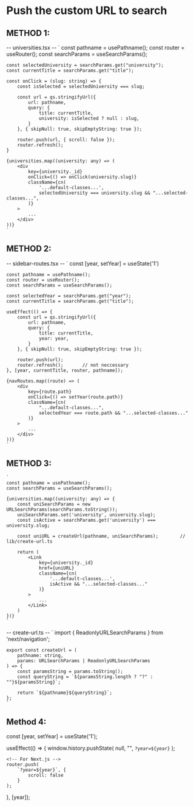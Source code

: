 # Push the custom URL to search

## METHOD 1:

-- universities.tsx --
    `
    const pathname = usePathname();
    const router = useRouter();
    const searchParams = useSearchParams();

    const selectedUniversity = searchParams.get("university");
    const currentTitle = searchParams.get("title");

    const onClick = (slug: string) => {
        const isSelected = selectedUniversity === slug;

        const url = qs.stringifyUrl({
            url: pathname,
            query: {
                title: currentTitle,
                university: isSelected ? null : slug,
            }
        }, { skipNull: true, skipEmptyString: true });

        router.push(url, { scroll: false });
        router.refresh();
    }

    {universities.map((university: any) => (
        <div
            key={university._id}
            onClick={() => onClick(university.slug)}
            className={cn(
                '...default-classes...',
                selectedUniversity === university.slug && "...selected-classes...",
            )}
        >
            ... 
        </div>
    ))}
    `


## METHOD 2:

-- sidebar-routes.tsx --
    `
    const [year, setYear] = useState('1')

    const pathname = usePathname();
    const router = useRouter();
    const searchParams = useSearchParams();

    const selectedYear = searchParams.get("year");
    const currentTitle = searchParams.get("title");

    useEffect(() => {
        const url = qs.stringifyUrl({
            url: pathname,
            query: {
                title: currentTitle,
                year: year,
            }
        }, { skipNull: true, skipEmptyString: true });
    
        router.push(url);
        router.refresh();       // not neccessary
    }, [year, currentTitle, router, pathname]);

    {navRoutes.map((route) => (
        <div
            key={route.path}
            onClick={() => setYear(route.path)}
            className={cn(
                "...default-classes...",
                selectedYear === route.path && "...selected-classes..."
            )}
        >
            ...
        </div>
    ))}
    `


## METHOD 3: 

    `
    const pathname = usePathname();
    const searchParams = useSearchParams();

    {universities.map((university: any) => {
        const uniSearchParams = new URLSearchParams(searchParams.toString());
        uniSearchParams.set('university', university.slug);
        const isActive = searchParams.get('university') === university.slug;

        const uniURL = createUrl(pathname, uniSearchParams);        // lib/create-url.ts

        return (
            <Link
                key={university._id}
                href={uniURL}
                className={cn(
                    '...default-classes...',
                    isActive && "...selected-classes..."
                )}
            >
                ...
            </Link>
        )
    })}
    `

-- create-url.ts --
    `
    import { ReadonlyURLSearchParams } from 'next/navigation';

    export const createUrl = (
        pathname: string,
        params: URLSearchParams | ReadonlyURLSearchParams
    ) => {
        const paramsString = params.toString();
        const queryString = `${paramsString.length ? "?" : ""}${paramsString}`;

        return `${pathname}${queryString}`;
    };
    `

## Method 4:

const [year, setYear] = useState('1');

useEffect(() => {
    <!-- Normally -->
    window.history.pushState(
        null,
        "",
        `?year=${year}`
    );

    <!-- For Next.js -->
    router.push(
        `?year=${year}`, {
            scroll: false
        }
    );

}, [year]);